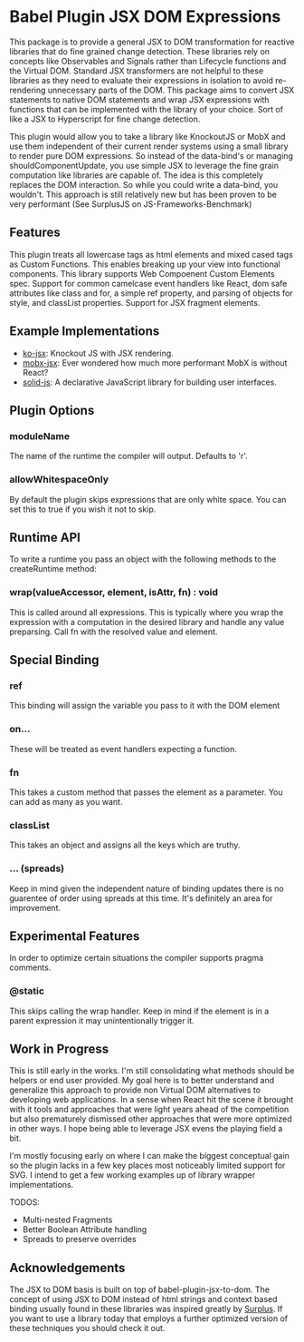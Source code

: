 # Babel Plugin JSX DOM Expressions

This package is to provide a general JSX to DOM transformation for reactive libraries that do fine grained change detection.  These libraries rely on concepts like Observables and Signals rather than Lifecycle functions and the Virtual DOM.  Standard JSX transformers are not helpful to these libraries as they need to evaluate their expressions in isolation to avoid re-rendering unnecessary parts of the DOM. This package aims to convert JSX statements to native DOM statements and wrap JSX expressions with functions that can be implemented with the library of your choice. Sort of like a JSX to Hyperscript for fine change detection.

This plugin would allow you to take a library like KnockoutJS or MobX and use them independent of their current render systems using a small library to render pure DOM expressions. So instead of the data-bind's or managing shouldComponentUpdate, you use simple JSX to leverage the fine grain computation like libraries are capable of.  The idea is this completely replaces the DOM interaction. So while you could write a data-bind, you wouldn't.  This approach is still relatively new but has been proven to be very performant (See SurplusJS on JS-Frameworks-Benchmark)

## Features

This plugin treats all lowercase tags as html elements and mixed cased tags as Custom Functions. This enables breaking up your view into functional components. This library supports Web Compoenent Custom Elements spec. Support for common camelcase event handlers like React, dom safe attributes like class and for, a simple ref property, and parsing of objects for style, and classList properties. Support for JSX fragment elements.

## Example Implementations
* [ko-jsx](https://github.com/ryansolid/ko-jsx): Knockout JS with JSX rendering.
* [mobx-jsx](https://github.com/ryansolid/ko-jsx): Ever wondered how much more performant MobX is without React?
* [solid-js](https://github.com/ryansolid/solid-js): A declarative JavaScript library for building user interfaces.

## Plugin Options

### moduleName
The name of the runtime the compiler will output. Defaults to 'r'.

### allowWhitespaceOnly
By default the plugin skips expressions that are only white space. You can set this to true if you wish it not to skip.

## Runtime API

To write a runtime you pass an object with the following methods to the createRuntime method:

### wrap(valueAccessor, element, isAttr, fn) : void

This is called around all expressions. This is typically where you wrap the expression with a computation in the desired library and handle any value preparsing. Call fn with the resolved value and element.

## Special Binding

### ref

This binding will assign the variable you pass to it with the DOM element

### on...

These will be treated as event handlers expecting a function.

### fn

This takes a custom method that passes the element as a parameter. You can add as many as you want.

### classList

This takes an object and assigns all the keys which are truthy.

### ... (spreads)

Keep in mind given the independent nature of binding updates there is no guarentee of order using spreads at this time. It's definitely an area for improvement.

## Experimental Features

In order to optimize certain situations the compiler supports pragma comments.

### @static

This skips calling the wrap handler. Keep in mind if the element is in a parent expression it may unintentionally trigger it.

## Work in Progress

This is still early in the works. I'm still consolidating what methods should be helpers or end user provided. My goal here is to better understand and generalize this approach to provide non Virtual DOM alternatives to developing web applications.  In a sense when React hit the scene it brought with it tools and approaches that were light years ahead of the competition but also prematurely dismissed other approaches that were more optimized in other ways. I hope being able to leverage JSX evens the playing field a bit.

I'm mostly focusing early on where I can make the biggest conceptual gain so the plugin lacks in a few key places most noticeably limited support for SVG. I intend to get a few working examples up of library wrapper implementations.

TODOS:

* Multi-nested Fragments
* Better Boolean Attribute handling
* Spreads to preserve overrides

## Acknowledgements

The JSX to DOM basis is built on top of babel-plugin-jsx-to-dom. The concept of using JSX to DOM instead of html strings and context based binding usually found in these libraries was inspired greatly by [Surplus](https://github.com/adamhaile/surplus). If you want to use a library today that employs a further optimized version of these techniques you should check it out.

